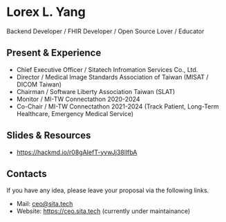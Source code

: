 # Lorex L. Yang

Backend Developer / FHIR Developer / Open Source Lover / Educator 

## Present & Experience
- Chief Executive Officer / Sitatech Infromation Services Co., Ltd.
- Director / Medical Image Standards Association of Taiwan (MISAT / DICOM Taiwan)
- Chairman / Software Liberty Association Taiwan (SLAT)
- Monitor / MI-TW Connectathon 2020-2024
- Co-Chair / MI-TW Connectathon 2021-2024 (Track Patient, Long-Term Healthcare, Emergency Medical Service)

## Slides & Resources
- https://hackmd.io/r08gAIefT-yvwJj38llfbA

## Contacts
If you have any idea, please leave your proposal via the following links.
- Mail: ceo@sita.tech
- Website: https://ceo.sita.tech (currently under maintainance)
